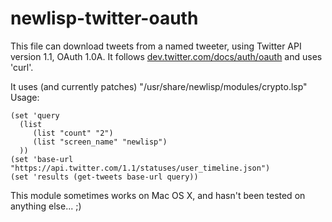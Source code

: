 newlisp-twitter-oauth
=====================

This file can download tweets from a named tweeter, using Twitter API version 1.1, OAuth 1.0A.
It follows [dev.twitter.com/docs/auth/oauth](https://dev.twitter.com/docs/auth/oauth) and uses 'curl'.

It uses (and currently patches) "/usr/share/newlisp/modules/crypto.lsp"
Usage:

    (set 'query 
      (list  
         (list "count" "2")
         (list "screen_name" "newlisp")
      ))
    (set 'base-url "https://api.twitter.com/1.1/statuses/user_timeline.json")
    (set 'results (get-tweets base-url query))

This module sometimes works on Mac OS X, and hasn't been tested on anything else... ;)
